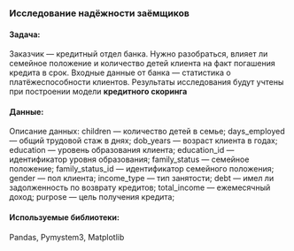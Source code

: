 ### Исследование надёжности заёмщиков

#### Задача:

Заказчик — кредитный отдел банка. Нужно разобраться, влияет ли семейное положение и количество детей клиента на факт погашения кредита в срок. Входные данные от банка — статистика о платёжеспособности клиентов.
Результаты исследования будут учтены при построении модели **кредитного скоринга**

#### Данные:
Описание данных:
children — количество детей в семье;
days_employed — общий трудовой стаж в днях;
dob_years — возраст клиента в годах;
education — уровень образования клиента;
education_id — идентификатор уровня образования;
family_status — семейное положение;
family_status_id — идентификатор семейного положения;
gender — пол клиента;
income_type — тип занятости;
debt — имел ли задолженность по возврату кредитов;
total_income — ежемесячный доход;
purpose — цель получения кредита;

#### Используемые библиотеки:
Pandas, Pymystem3, Matplotlib
